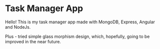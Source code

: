 # Task Manager App

Hello! This is my task manager app made with MongoDB, Express, Angular and NodeJs. 

Plus - tried simple glass morphism design, which, hopefully, going to be improved in the near future.
